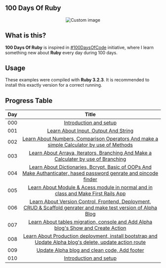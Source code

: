 ## 100 Days Of Ruby

<p align="center">
  <img src="https://raw.github.com/marcosvbras/100-days-of-ruby/master/images/ruby.png" alt="Custom image"/>
</p>

## What is this?

**100 Days Of Ruby** is inspired in [#100DaysOfCode](https://medium.freecodecamp.org/join-the-100daysofcode-556ddb4579e4) initiative, where I learn something new about **Ruby** every day during 100 days.


## Usage

These examples were compiled with **Ruby 3.2.3**. It is recommended to install this exactly version for a correct running.


## Progress Table


| Day | Title      |
| --- |:----------: |
| 000 | [Introduction and setup ](days0/setup.md) |
| 001 | [Learn About Input, Output And String ](days001) |
| 002 | [Learn About Numbers, Comparison Operators And make a simple Calculator by use of Methods](days002) |
| 003 | [Learn About Arraya, Iterators, Branching And Make a Calculater by use of Branching ](days003) |
| 004 | [Learn About Dictionaries, Bcrypt, Basic of OOPs And Make Authanticater, hased password genrate and pincode finder](days004) |
| 005 | [Learn About Module & Acess module in normal and in class and Make First Rails App ](days005) |
| 006 | [Learn About Version Control, Frontend, Deployment, CRUD & Scaffold genrater and make test version of Alpha Blog ](days006) |
| 007 | [Learn About tables migration, console and Add Alpha blog's Show and Create Action](days007) |
| 008 | [Learn About Production deployment, install bootstrap and Update Alpha blog's delete, update action route ](days008) |
| 009 | [Update Alpha blog and clean code, Add footer  ](https://github.com/ramgopalsiddh/100days_of_ruby/compare/be308f26b6023725d8d172cd42ec5c1f540f192f...74b9b3326e608bf5f91bfe13ba03ad5906ec2a4d) |
| 010 | [Introduction and setup ](https://github.com/ramgopalsiddh/100days_of_ruby/commits?author=ramgopalsiddh&since=2024-02-03&until=2024-02-03) |



